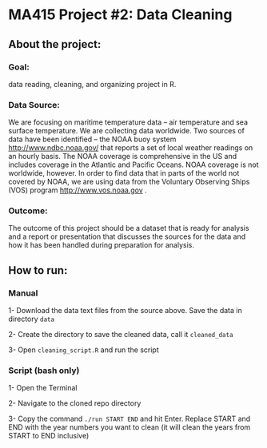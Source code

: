 # MA415 Project #2: Data Cleaning

## About the project: 

### Goal:
data reading, cleaning, and organizing project in R. 

### Data Source:
We are focusing on maritime temperature data – air temperature and sea surface temperature. We are
collecting data worldwide. Two sources of data have been identified – the NOAA buoy system
http://www.ndbc.noaa.gov/ that reports a set of local weather readings on an hourly basis. The NOAA
coverage is comprehensive in the US and includes coverage in the Atlantic and Pacific Oceans. NOAA
coverage is not worldwide, however. In order to find data that in parts of the world not covered by
NOAA, we are using data from the Voluntary Observing Ships (VOS) program http://www.vos.noaa.gov .

### Outcome:
The outcome of this project should be a dataset that is ready for analysis and a report or presentation
that discusses the sources for the data and how it has been handled during preparation for analysis. 


## How to run:

### Manual
1- Download the data text files from the source above. Save the data in directory `data`

2- Create the directory to save the cleaned data, call it `cleaned_data`

3- Open `cleaning_script.R` and run the script


### Script (bash only)
1- Open the Terminal

2- Navigate to the cloned repo directory

3- Copy the command `./run START END` and hit Enter. Replace START and END with the year numbers you want to clean (it will clean the years from START to END inclusive) 
